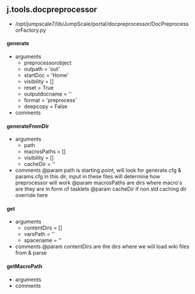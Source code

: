 ## j.tools.docpreprocessor

- /opt/jumpscale7/lib/JumpScale/portal/docpreprocessor/DocPreprocessorFactory.py

#### generate 
- arguments
    - preprocessorobject
    - outpath = 'out'
    - startDoc = 'Home'
    - visibility = []
    - reset = True
    - outputdocname = ''
    - format = 'preprocess'
    - deepcopy = False
- comments
    

#### generateFromDir 
- arguments
    - path
    - macrosPaths = []
    - visibility = []
    - cacheDir = ''
- comments
    @param path is starting point, will look for generate.cfg & params.cfg in this dir, input in these files will determine how preprocessor will work
    @param macrosPaths are dirs where macro's are they are in form of tasklets
    @param cacheDir if non std caching dir override here

#### get 
- arguments
    - contentDirs = []
    - varsPath = ''
    - spacename = ''
- comments
    @param contentDirs are the dirs where we will load wiki files from & parse

#### getMacroPath 
- arguments
- comments
    


